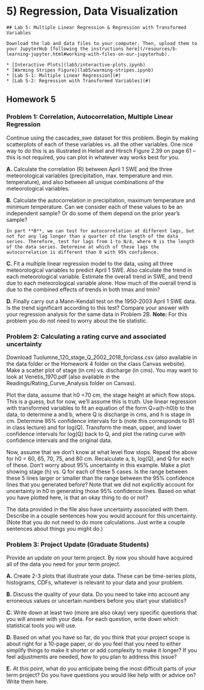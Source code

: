 # 5) Regression, Data Visualization

```note
## Lab 5: Multiple Linear Regression & Regression with Transformed Variables

Download the lab and data files to your computer. Then, upload them to your JupyterHub [following the instructions here](/resources/b-learning-jupyter.html#working-with-files-on-our-jupyterhub).

* [Interactive Plots](lab5/interactive-plots.ipynb)
* [Warming Stripes Figure](lab5/warming-stripes.ipynb)
* [Lab 5-1: Multiple Linear Regression](#)
* [Lab 5-2: Regression with Transformed Variables](#)

```

## Homework 5

### Problem 1: Correlation, Autocorrelation, Multiple Linear Regression

Continue using the cascades_swe dataset for this problem. Begin by making scatterplots of each of these variables vs. all the other variables. One nice way to do this is as illustrated in Helsel and Hirsch Figure 2.39 on page 61 – this is not required, you can plot in whatever way works best for you.

 **A.** Calculate the correlation (R) between April 1 SWE and the three meteorological variables (precipitation, max. temperature and min. temperature), and also between all unique combinations of the meteorological variables.
 
 **B.** Calculate the autocorrelation in precipitation, maximum temperature and minimum temperature. Can we consider each of these values to be an independent sample? Or do some of them depend on the prior year’s sample?

```tip
In part **B**, we can test for autocorrelation at different lags, but not for any lag longer than a quarter of the length of the data series. Therefore, test for lags from 1 to N/4, where N is the length of the data series. Determine at which of these lags the autocorrelation is different than 0 with 95% confidence.
```

 **C.** Fit a multiple linear regression model to the data, using all three meteorological variables to predict April 1 SWE. Also calculate the trend in each meteorological variable. Estimate the overall trend in SWE, and trend due to each meteorological variable alone. How much of the overall trend is due to the combined effects of trends in both tmax and tmin?

 **D.** Finally carry out a Mann-Kendall test on the 1950-2003 April 1 SWE data. Is the trend significant according to this test? Compare your answer with your regression analysis for the same data in Problem 2B. **Note:** For this problem you do not need to worry about the tie statistic.


### Problem 2: Calculating a rating curve and associated uncertainty

Download Tuolumne_120_stage_Q_2002_2018_forclass.csv (also available in the data folder or the Homework 4 folder on the class Canvas website). Make a scatter plot of stage (in cm) vs. discharge (in cms). You may want to look at Venetis_1970.pdf (also available in the Readings/Rating_Curve_Analysis folder on Canvas). 

Plot the data, assume that h0 =70 cm, the stage height at which flow stops. This is a guess, but for now, we’ll assume this is truth. Use linear regression with transformed variables to fit an equation of the form Q=a(h-h0)b to the data, to determine a and b, where Q is discharge in cms, and h is stage in cm. Determine 95% confidence intervals for b (note this corresponds to B1 in class lecture) and for log(Q). Transform the mean, upper, and lower confidence intervals for log(Q) back to Q, and plot the rating curve with confidence intervals and the original data.

Now, assume that we don’t know at what level flow stops. Repeat the above for h0 = 60, 65, 70, 75, and 80 cm. Recalculate a, b, log(Q), and Q for each of these. Don’t worry about 95% uncertainty in this example. Make a plot showing stage (h) vs. Q for each of these 5 cases. Is the range between these 5 lines larger or smaller than the range between the 95% confidence lines that you generated before? Note that we did not explicitly account for uncertainty in h0 in generating those 95% confidence lines. Based on what you have plotted here, is that an okay thing to do or not?

The data provided in the file also have uncertainty associated with them. Describe in a couple sentences how you would account for this uncertainty. (Note that you do not need to do more calculations. Just write a couple sentences about things you might do.)


### Problem 3: Project Update (Graduate Students)

Provide an update on your term project. By now you should have acquired all of the data you need for your term project.

 **A.** Create 2-3 plots that illustrate your data. These can be time-series plots, histograms, CDFs, whatever is relevant to your data and your problem.
    
 **B.** Discuss the quality of your data. Do you need to take into account any erroneous values or uncertain numbers before you start your statistics?
    
 **C.** Write down at least two (more are also okay) very specific questions that you will answer with your data. For each question, write down which statistical tools you will use.
    
 **D.** Based on what you have so far, do you think that your project scope is about right for a 10-page paper, or do you feel that you need to either simplify things to make it shorter or add complexity to make it longer? If you feel adjustments are needed, how to you plan to address this issue?
    
 **E.** At this point, what do you anticipate being the most difficult parts of your term project? Do you have questions you would like help with or advice on? Write them here.